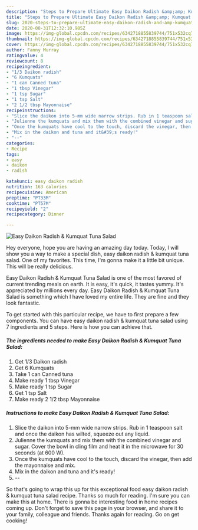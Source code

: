 ```yaml
---
description: "Steps to Prepare Ultimate Easy Daikon Radish &amp;amp; Kumquat Tuna Salad"
title: "Steps to Prepare Ultimate Easy Daikon Radish &amp;amp; Kumquat Tuna Salad"
slug: 2020-steps-to-prepare-ultimate-easy-daikon-radish-and-amp-kumquat-tuna-salad
date: 2020-08-31T12:32:10.985Z
image: https://img-global.cpcdn.com/recipes/6342718855839744/751x532cq70/easy-daikon-radish-kumquat-tuna-salad-recipe-main-photo.jpg
thumbnail: https://img-global.cpcdn.com/recipes/6342718855839744/751x532cq70/easy-daikon-radish-kumquat-tuna-salad-recipe-main-photo.jpg
cover: https://img-global.cpcdn.com/recipes/6342718855839744/751x532cq70/easy-daikon-radish-kumquat-tuna-salad-recipe-main-photo.jpg
author: Fanny Murray
ratingvalue: 4
reviewcount: 8
recipeingredient:
- "1/3 Daikon radish"
- "6 Kumquats"
- "1 can Canned tuna"
- "1 tbsp Vinegar"
- "1 tsp Sugar"
- "1 tsp Salt"
- "2 1/2 tbsp Mayonnaise"
recipeinstructions:
- "Slice the daikon into 5-mm wide narrow strips. Rub in 1 teaspoon salt and once the daikon has wilted, squeeze out any liquid."
- "Julienne the kumquats and mix them with the combined vinegar and sugar. Cover the bowl in cling film and heat it in the microwave for 30 seconds (at 600 W)."
- "Once the kumquats have cool to the touch, discard the vinegar, then add the mayonnaise and mix."
- "Mix in the daikon and tuna and it&#39;s ready!"
- "--"
categories:
- Recipe
tags:
- easy
- daikon
- radish

katakunci: easy daikon radish 
nutrition: 163 calories
recipecuisine: American
preptime: "PT33M"
cooktime: "PT57M"
recipeyield: "2"
recipecategory: Dinner

---
```



![Easy Daikon Radish &amp; Kumquat Tuna Salad](https://img-global.cpcdn.com/recipes/6342718855839744/751x532cq70/easy-daikon-radish-kumquat-tuna-salad-recipe-main-photo.jpg)

Hey everyone, hope you are having an amazing day today. Today, I will show you a way to make a special dish, easy daikon radish &amp; kumquat tuna salad. One of my favorites. This time, I'm gonna make it a little bit unique. This will be really delicious.

Easy Daikon Radish &amp; Kumquat Tuna Salad is one of the most favored of current trending meals on earth. It is easy, it's quick, it tastes yummy. It's appreciated by millions every day. Easy Daikon Radish &amp; Kumquat Tuna Salad is something which I have loved my entire life. They are fine and they look fantastic.




To get started with this particular recipe, we have to first prepare a few components. You can have easy daikon radish &amp; kumquat tuna salad using 7 ingredients and 5 steps. Here is how you can achieve that.

<!--inarticleads1-->

##### The ingredients needed to make Easy Daikon Radish &amp; Kumquat Tuna Salad:

1. Get 1/3 Daikon radish
1. Get 6 Kumquats
1. Take 1 can Canned tuna
1. Make ready 1 tbsp Vinegar
1. Make ready 1 tsp Sugar
1. Get 1 tsp Salt
1. Make ready 2 1/2 tbsp Mayonnaise




<!--inarticleads2-->

##### Instructions to make Easy Daikon Radish &amp; Kumquat Tuna Salad:

1. Slice the daikon into 5-mm wide narrow strips. Rub in 1 teaspoon salt and once the daikon has wilted, squeeze out any liquid.
1. Julienne the kumquats and mix them with the combined vinegar and sugar. Cover the bowl in cling film and heat it in the microwave for 30 seconds (at 600 W).
1. Once the kumquats have cool to the touch, discard the vinegar, then add the mayonnaise and mix.
1. Mix in the daikon and tuna and it&#39;s ready!
1. --




So that's going to wrap this up for this exceptional food easy daikon radish &amp; kumquat tuna salad recipe. Thanks so much for reading. I'm sure you can make this at home. There is gonna be interesting food in home recipes coming up. Don't forget to save this page in your browser, and share it to your family, colleague and friends. Thanks again for reading. Go on get cooking!
